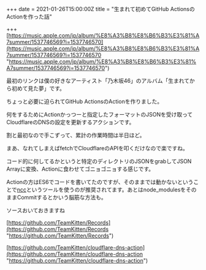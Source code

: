 +++
date = 2021-01-26T15:00:00Z
title = "生まれて初めてGitHub ActionsのActionを作った話"

+++
[https://music.apple.com/jp/album/%E8%A3%B8%E8%B6%B3%E3%81%A7summer/1537746569?i=1537746570](https://music.apple.com/jp/album/%E8%A3%B8%E8%B6%B3%E3%81%A7summer/1537746569?i=1537746570 "https://music.apple.com/jp/album/%E8%A3%B8%E8%B6%B3%E3%81%A7summer/1537746569?i=1537746570")

最初のリンクは僕の好きなアーティスト「乃木坂46」のアルバム「生まれてから初めて見た夢」です。

ちょっと必要に迫られてGitHub ActionsのActionを作りました。

何をするためにActionかっつーと指定したフォーマットのJSONを受け取ってCloudflareのDNSの設定を更新するアクションです。

割と最初なので手こずって、累計の作業時間は半日ほど。

まあ、なれてしまえばfetchでCloudflareのAPIを叩くだけなので楽ですね。

コード的に何してるかというと特定のディレクトリのJSONをgrabしてJSON Arrayに変換、Actionに食わせてゴニョゴニョする感じです。

Actionの方はES6でコードを書いてたのですが、そのままでは動かないということで[ncc](https://github.com/vercel/ncc "https://github.com/vercel/ncc")というツールを使うのが推奨されてます。あとはnode_modulesをそのままCommitするとかいう脳筋な方法も。

ソースおいておきますね

[https://github.com/TeamKitten/Records](https://github.com/TeamKitten/Records "https://github.com/TeamKitten/Records")

[https://github.com/TeamKitten/cloudflare-dns-action](https://github.com/TeamKitten/cloudflare-dns-action "https://github.com/TeamKitten/cloudflare-dns-action")